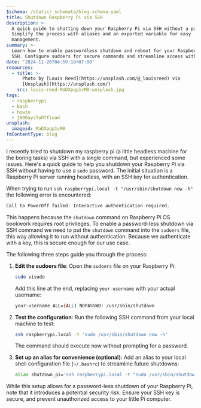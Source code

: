 ```yaml
---
$schema: /static/_schemata/blog.schema.yaml
title: Shutdown Raspberry Pi via SSH
description: >-
  A quick guide to shutting down your Raspberry Pi via SSH without a password.
  Simplify the process with aliases and an exported variable for easy
  management.
summary: >-
  Learn how to enable passwordless shutdown and reboot for your Raspberry Pi via
  SSH. Configure sudoers for secure commands and streamline access with aliases.
date: '2024-11-26T04:59:18+07:00'
resources:
  - title: >-
      Photo by [Louis Reed](https://unsplash.com/@_louisreed) via
      [Unsplash](https://unsplash.com/)
    src: louis-reed-MaDXpqp1vM0-unsplash.jpg
tags:
  - raspberrypi
  - bash
  - howto
  - 100DaysToOffload
unsplash:
  imageid: MaDXpqp1vM0
fmContentType: blog
---
```


I recently tried to shutdown my raspberry pi (a little headless machine for the boring tasks) via SSH with a single command, but experienced some issues. Here's a quick guide to help you shutdown your Raspberry Pi via SSH without having to use a `sudo` password. The initial situation is a Raspberry Pi server running headless, with an SSH key for authentication.

When trying to run `ssh raspberrypi.local -t "/usr/sbin/shutdown now -h"` the following error is encountered:

```bash
Call to PowerOff failed: Interactive authentication required.
```

This happens because the `shutdown` command on Raspberry Pi OS bookwork requires root privileges. To enable a password-less shutdown via SSH command we need to put the `shutdown` command into the `sudoers` file, this way allowing it to run without authentication. Because we authenticate with a key, this is secure enough for our use case.

The following three steps guide you through the process:

1. **Edit the sudoers file**:
   Open the `sudoers` file on your Raspberry Pi:

   ```bash
   sudo visudo
   ```

   Add this line at the end, replacing `your-username` with your actual username:

   ```bash
   your-username ALL=(ALL) NOPASSWD: /usr/sbin/shutdown
   ```

2. **Test the configuration**:
   Run the following SSH command from your local machine to test:

   ```bash
   ssh raspberrypi.local -t 'sudo /usr/sbin/shutdown now -h'
   ```

   The command should execute now without prompting for a password.

3. **Set up an alias for convenience (optional)**:
   Add an alias to your local shell configuration file (`~/.bashrc`) to streamline future shutdowns:

   ```bash
   alias shutdown_pi='ssh raspberrypi.local -t "sudo /usr/sbin/shutdown now -h"'
   ```

While this setup allows for a password-less shutdown of your Raspberry Pi, note that it introduces a potential security risk. Ensure your SSH key is secure, and prevent unauthorized access to your little Pi computer.
